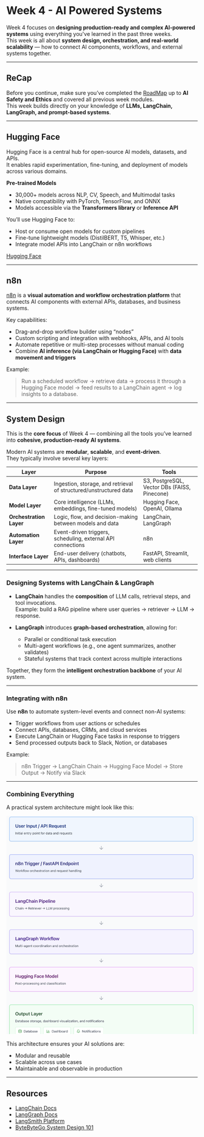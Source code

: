 # Week 4 - AI Powered Systems

Week 4 focuses on **designing production-ready and complex AI-powered systems** using everything you've learned in the past three weeks.  
This week is all about **system design, orchestration, and real-world scalability** — how to connect AI components, workflows, and external systems together.

---

## ReCap

Before you continue, make sure you’ve completed the [RoadMap](https://roadmap.sh/r/ai-engineering-6jguf) up to **AI Safety and Ethics** and covered all previous week modules.  
This week builds directly on your knowledge of **LLMs, LangChain, LangGraph, and prompt-based systems**.

---

## Hugging Face

Hugging Face is a central hub for open-source AI models, datasets, and APIs.  
It enables rapid experimentation, fine-tuning, and deployment of models across various domains.

**Pre-trained Models**
- 30,000+ models across NLP, CV, Speech, and Multimodal tasks  
- Native compatibility with PyTorch, TensorFlow, and ONNX  
- Models accessible via the **Transformers library** or **Inference API**

You’ll use Hugging Face to:
- Host or consume open models for custom pipelines  
- Fine-tune lightweight models (DistilBERT, T5, Whisper, etc.)  
- Integrate model APIs into LangChain or n8n workflows  

[Hugging Face](content/hugging-face.md)

---

## n8n

[n8n](https://n8n.io/) is a **visual automation and workflow orchestration platform** that connects AI components with external APIs, databases, and business systems.

Key capabilities:
- Drag-and-drop workflow builder using “nodes”  
- Custom scripting and integration with webhooks, APIs, and AI tools  
- Automate repetitive or multi-step processes without manual coding  
- Combine **AI inference (via LangChain or Hugging Face)** with **data movement and triggers**

Example:
> Run a scheduled workflow → retrieve data → process it through a Hugging Face model → feed results to a LangChain agent → log insights to a database.

---

##  System Design

This is the **core focus** of Week 4 — combining all the tools you’ve learned into **cohesive, production-ready AI systems**.

Modern AI systems are **modular**, **scalable**, and **event-driven**.  
They typically involve several key layers:

| Layer | Purpose | Tools |
|-------|----------|-------|
| **Data Layer** | Ingestion, storage, and retrieval of structured/unstructured data | S3, PostgreSQL, Vector DBs (FAISS, Pinecone) |
| **Model Layer** | Core intelligence (LLMs, embeddings, fine-tuned models) | Hugging Face, OpenAI, Ollama |
| **Orchestration Layer** | Logic, flow, and decision-making between models and data | LangChain, LangGraph |
| **Automation Layer** | Event-driven triggers, scheduling, external API connections | n8n |
| **Interface Layer** | End-user delivery (chatbots, APIs, dashboards) | FastAPI, Streamlit, web clients |

---

### Designing Systems with LangChain & LangGraph

- **LangChain** handles the **composition** of LLM calls, retrieval steps, and tool invocations.  
  Example: build a RAG pipeline where user queries → retriever → LLM → response.

- **LangGraph** introduces **graph-based orchestration**, allowing for:
  - Parallel or conditional task execution  
  - Multi-agent workflows (e.g., one agent summarizes, another validates)  
  - Stateful systems that track context across multiple interactions  

Together, they form the **intelligent orchestration backbone** of your AI system.

---

### Integrating with n8n

Use **n8n** to automate system-level events and connect non-AI systems:  
- Trigger workflows from user actions or schedules  
- Connect APIs, databases, CRMs, and cloud services  
- Execute LangChain or Hugging Face tasks in response to triggers  
- Send processed outputs back to Slack, Notion, or databases  

Example:
> n8n Trigger → LangChain Chain → Hugging Face Model → Store Output → Notify via Slack

---

### Combining Everything

A practical system architecture might look like this:

![system design](system-design.png)

This architecture ensures your AI solutions are:
- Modular and reusable  
- Scalable across use cases  
- Maintainable and observable in production  


---

## Resources

- [LangChain Docs](https://python.langchain.com/docs/)
- [LangGraph Docs](https://langchain-ai.github.io/langgraph/)
- [LangSmith Platform](https://smith.langchain.com/)
- [ByteByteGo System Design 101](https://github.com/ByteByteGoHq/system-design-101)

